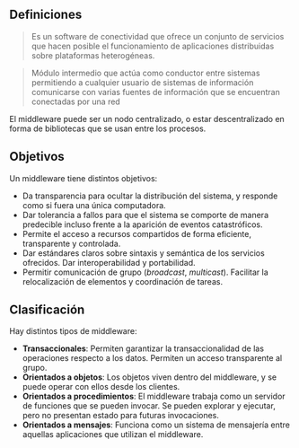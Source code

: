 ## Definiciones

> Es un software de conectividad que ofrece un conjunto de servicios que hacen posible el funcionamiento de aplicaciones distribuidas sobre plataformas heterogéneas.

> Módulo intermedio que actúa como conductor entre sistemas permitiendo
a cualquier usuario de sistemas de información comunicarse con varias fuentes
de información que se encuentran conectadas por una red

El middleware puede ser un nodo centralizado, o estar descentralizado en forma de bibliotecas que se usan entre los procesos.

## Objetivos

Un middleware tiene distintos objetivos:

- Da transparencia para ocultar la distribución del sistema, y responde como si fuera una única computadora.
- Dar tolerancia a fallos para que el sistema se comporte de manera predecible incluso frente a la aparición de eventos catastróficos.
- Permite el acceso a recursos compartidos de forma eficiente, transparente y controlada.
- Dar estándares claros sobre sintaxis y semántica de los servicios ofrecidos. Dar interoperabilidad y portabilidad.
- Permitir comunicación de grupo (_broadcast_, _multicast_). Facilitar la relocalización de elementos y coordinación de tareas.

## Clasificación

Hay distintos tipos de middleware:

- **Transaccionales**: Permiten garantizar la transaccionalidad de las operaciones respecto a los datos. Permiten un acceso transparente al grupo.
- **Orientados a objetos**: Los objetos viven dentro del middleware, y se puede operar con ellos desde los clientes.
- **Orientados a procedimientos**: El middleware trabaja como un servidor de funciones que se pueden invocar. Se pueden explorar y ejecutar, pero no presentan estado para futuras invocaciones.
- **Orientados a mensajes**: Funciona como un sistema de mensajería entre aquellas aplicaciones que utilizan el middleware.
